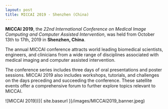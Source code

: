 ```yaml
---
layout: post
title: MICCAI 2019 - Shenzhen (China)
---
```


**MICCAI 2019**, the *22nd International Conference on Medical Image Computing and Computer Assisted Intervention*, was held from October 13th to 17th, 2019 in **Shenzhen, China**.

The annual MICCAI conference attracts world leading biomedical scientists, engineers, and clinicians from a wide range of disciplines associated with medical imaging and computer assisted intervention.

The conference series includes three days of oral presentations and poster sessions. MICCAI 2019 also includes workshops, tutorials, and challenges on the days preceding and succeeding the conference. These satellite events offer a comprehensive forum to further explore topics relevant to MICCAI.

![MICCAI 2019]({{ site.baseurl }}/images/MICCAI2019_banner.jpeg)

